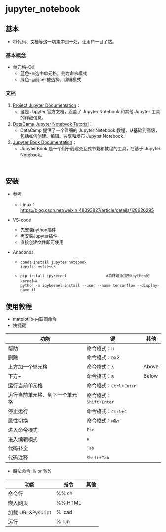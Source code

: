 # jupyter_notebook

## 基本

- 将代码、文档等这一切集中到一处，让用户一目了然。

### 基本概念

- 单元格-Cell
  - 蓝色-未选中单元格，则为命令模式
  - 绿色-当前cell被选择，编辑模式

### 文档

1. [Project Jupyter Documentation](https://docs.jupyter.org/)：
   - 这是 Jupyter 官方文档，涵盖了 Jupyter Notebook 和其他 Jupyter 工具的详细信息。
2. [DataCamp Jupyter Notebook Tutorial](https://www.datacamp.com/tutorial/tutorial-jupyter-notebook)：
   - DataCamp 提供了一个详细的 Jupyter Notebook 教程，从基础到高级，包括如何创建、编辑、共享和发布 Jupyter Notebook。
3. [Jupyter Book Documentation](https://jupyterbook.org/intro.html)：
   - Jupyter Book 是一个用于创建交互式书籍和教程的工具，它基于 Jupyter Notebook。

​              

## 安装

- 参考

  - Linux：https://blog.csdn.net/weixin_48093827/article/details/128626295

- VS-code

  - 先安装python插件
  - 再安装Jupyter插件
  - 直接创建文件即可使用

- Anaconda 

  - ```shell
    conda install jupyter notebook
    jupyter notebook
    ```

  - ```shell
    pip install ipykernel                  #将环境添加到ipython的kernel中
    python -m ipykernel install --user --name tensorflow --display-name tf
    ```

## 使用教程

- matplotlib-内联图命令
- 快捷键

| 功能                           | 键                                          | 其他  |
| ------------------------------ | ------------------------------------------- | ----- |
| 帮助                           | 命令模式：<kbd>H</kbd>                      |       |
| 删除                           | 命令模式：<kbd>D</kbd>x2                    |       |
| 上方加一个单元格               | 命令模式：<kbd>A</kbd>                      | Above |
| 下方~                          | 命令模式：<kbd>B</kbd>                      | Below |
| 运行当前单元格                 | 命令模式：<kbd>Ctrl</kbd>+<kbd>Enter</kbd>  |       |
| 运行当前单元格、到下一个单元格 | 命令模式：<kbd>Shift</kbd>+<kbd>Enter</kbd> |       |
| 停止运行                       | 命令模式：<kbd>Ctrl</kbd>+<kbd>C</kbd>      |       |
| 属性切换                       | 命令模式：<kbd>M</kbd>&<kbd>Y</kbd>         |       |
| 进入命令模式                   | <kbd>Esc</kbd>                              |       |
| 进入编辑模式                   | <kbd>H</kbd>                                |       |
| 代码补全                       | <kbd>Tab</kbd>                              |       |
| 代码注释                       | <kbd>Shift</kbd>+<kbd>Tab</kbd>             |       |

- 魔法命令-% or %%

| 功能              | 指令    | 其他 |
| ----------------- | ------- | ---- |
| 命令行            | %% sh   |      |
| 嵌入网页          | %% HTML |      |
| 加载 URL&Pyscript | % load  |      |
| 运行              | % run   |      |


